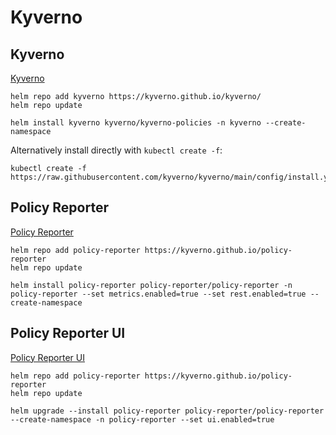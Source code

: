 # Kyverno

## Kyverno

[Kyverno](https://kyverno.io/docs/introduction/)

```shell
helm repo add kyverno https://kyverno.github.io/kyverno/
helm repo update
```

```shell
helm install kyverno kyverno/kyverno-policies -n kyverno --create-namespace
```

Alternatively install directly with `kubectl create -f`: 

```shell
kubectl create -f https://raw.githubusercontent.com/kyverno/kyverno/main/config/install.yaml
```

## Policy Reporter

[Policy Reporter](https://github.com/kyverno/policy-reporter#readme)

```shell
helm repo add policy-reporter https://kyverno.github.io/policy-reporter
helm repo update
```

```shell
helm install policy-reporter policy-reporter/policy-reporter -n policy-reporter --set metrics.enabled=true --set rest.enabled=true --create-namespace
```

## Policy Reporter UI

[Policy Reporter UI](https://kyverno.github.io/policy-reporter/guide/getting-started/#core--policy-reporter-ui)

```shell
helm repo add policy-reporter https://kyverno.github.io/policy-reporter
helm repo update
```

```shell
helm upgrade --install policy-reporter policy-reporter/policy-reporter --create-namespace -n policy-reporter --set ui.enabled=true

```
